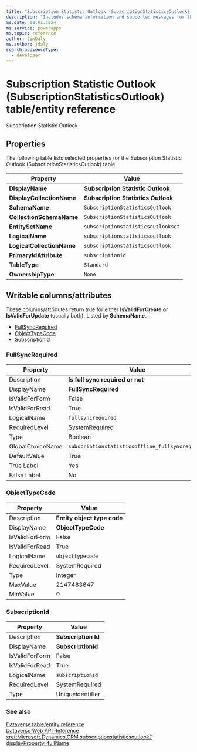 ```yaml
---
title: "Subscription Statistic Outlook (SubscriptionStatisticsOutlook) table/entity reference (Microsoft Dataverse)"
description: "Includes schema information and supported messages for the Subscription Statistic Outlook (SubscriptionStatisticsOutlook) table/entity with Microsoft Dataverse."
ms.date: 08.01.2024
ms.service: powerapps
ms.topic: reference
author: JimDaly
ms.author: jdaly
search.audienceType: 
  - developer
---
```


# Subscription Statistic Outlook (SubscriptionStatisticsOutlook) table/entity reference

Subscription Statistic Outlook

## Properties

The following table lists selected properties for the Subscription Statistic Outlook (SubscriptionStatisticsOutlook) table.

|Property|Value|
| --- | --- |
| **DisplayName** | **Subscription Statistic Outlook** |
| **DisplayCollectionName** | **Subscription Statistics Outlook** |
| **SchemaName** | `SubscriptionStatisticsOutlook` |
| **CollectionSchemaName** | `SubscriptionStatisticsOutlook` |
| **EntitySetName** | `subscriptionstatisticsoutlookset`|
| **LogicalName** | `subscriptionstatisticsoutlook` |
| **LogicalCollectionName** | `subscriptionstatisticsoutlook` |
| **PrimaryIdAttribute** | `subscriptionid` |
| **TableType** | `Standard` |
| **OwnershipType** | `None` |

## Writable columns/attributes

These columns/attributes return true for either **IsValidForCreate** or **IsValidForUpdate** (usually both). Listed by **SchemaName**.

- [FullSyncRequired](#BKMK_FullSyncRequired)
- [ObjectTypeCode](#BKMK_ObjectTypeCode)
- [SubscriptionId](#BKMK_SubscriptionId)

### <a name="BKMK_FullSyncRequired"></a> FullSyncRequired

|Property|Value|
|---|---|
|Description|**Is full sync required or not**|
|DisplayName|**FullSyncRequired**|
|IsValidForForm|False|
|IsValidForRead|True|
|LogicalName|`fullsyncrequired`|
|RequiredLevel|SystemRequired|
|Type|Boolean|
|GlobalChoiceName|`subscriptionstatisticsoffline_fullsyncrequired`|
|DefaultValue|True|
|True Label|Yes|
|False Label|No|

### <a name="BKMK_ObjectTypeCode"></a> ObjectTypeCode

|Property|Value|
|---|---|
|Description|**Entity object type code**|
|DisplayName|**ObjectTypeCode**|
|IsValidForForm|False|
|IsValidForRead|True|
|LogicalName|`objecttypecode`|
|RequiredLevel|SystemRequired|
|Type|Integer|
|MaxValue|2147483647|
|MinValue|0|

### <a name="BKMK_SubscriptionId"></a> SubscriptionId

|Property|Value|
|---|---|
|Description|**Subscription Id**|
|DisplayName|**SubscriptionId**|
|IsValidForForm|False|
|IsValidForRead|True|
|LogicalName|`subscriptionid`|
|RequiredLevel|SystemRequired|
|Type|Uniqueidentifier|




### See also

[Dataverse table/entity reference](../about-entity-reference.md)  
[Dataverse Web API Reference](/power-apps/developer/data-platform/webapi/reference/about)   
<xref:Microsoft.Dynamics.CRM.subscriptionstatisticsoutlook?displayProperty=fullName>

